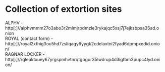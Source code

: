 # Collection of extortion sites

ALPHV - http[:]//alphvmmm27o3abo3r2mlmjrpdmzle3rykajqc5xsj7j7ejksbpsa36ad.onion  
ROYAL (contact form) - http[:]//royal2xthig3ou5hd7zsliqagy6yygk2cdelaxtni2fyad6dpmpxedid.onion/  
RAGNAR LOCKER - http[:]//rgleaktxuey67yrgspmhvtnrqtgogur35lwdrup4d3igtbm3pupc4lyd.onion/
